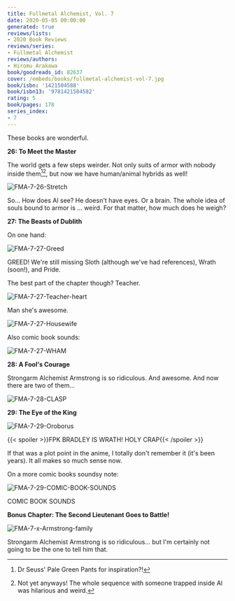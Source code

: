 ```yaml
---
title: Fullmetal Alchemist, Vol. 7
date: 2020-05-05 00:00:00
generated: true
reviews/lists:
- 2020 Book Reviews
reviews/series:
- Fullmetal Alchemist
reviews/authors:
- Hiromu Arakawa
book/goodreads_id: 82637
cover: /embeds/books/fullmetal-alchemist-vol-7.jpg
book/isbn: '1421504588'
book/isbn13: '9781421504582'
rating: 5
book/pages: 178
series_index:
- 7
---
```

These books are wonderful.  

**26: To Meet the Master**  

<!--more-->

The world gets a few steps weirder. Not only suits of armor with nobody inside them[^inside][^yet], but now we have human/animal hybrids as well!  

![FMA-7-26-Stretch](/embeds/books/attachments/fma-7-26-stretch.png)  

So... How does Al see? He doesn't have eyes. Or a brain. The whole idea of souls bound to armor is ... weird. For that matter, how much does he weigh?  

**27: The Beasts of Dublith**  

On one hand:  

![FMA-7-27-Greed](/embeds/books/attachments/fma-7-27-greed.png)  

GREED! We're still missing Sloth (although we've had references), Wrath (soon!), and Pride.  

The best part of the chapter though? Teacher.  

![FMA-7-27-Teacher-heart](/embeds/books/attachments/fma-7-27-teacher-heart.png)  

Man she's awesome.  

![FMA-7-27-Housewife](/embeds/books/attachments/fma-7-27-housewife.png)  

Also comic book sounds:  

![FMA-7-27-WHAM](/embeds/books/attachments/fma-7-27-wham.png)  

**28: A Fool's Courage**  

Strongarm Alchemist Armstrong is so ridiculous. And awesome. And now there are two of them...  

![FMA-7-28-CLASP](/embeds/books/attachments/fma-7-28-clasp.png)  

**29: The Eye of the King**  

![FMA-7-29-Oroborus](/embeds/books/attachments/fma-7-29-oroborus.png)  

{{< spoiler >}}FPK BRADLEY IS WRATH! HOLY CRAP{{< /spoiler >}}  

If that was a plot point in the anime, I totally don't remember it (it's been years). It all makes so much sense now.  

On a more comic books soundsy note:  

![FMA-7-29-COMIC-BOOK-SOUNDS](/embeds/books/attachments/fma-7-29-comic-book-sounds.png)  

COMIC BOOK SOUNDS  

**Bonus Chapter: The Second Lieutenant Goes to Battle!**  

![FMA-7-x-Armstrong-family](/embeds/books/attachments/fma-7-x-armstrong-family.png)  

Strongarm Alchemist Armstrong is so ridiculous... but I'm certainly not going to be the one to tell him that.  

[^inside]: Dr Seuss' Pale Green Pants for inspiration?!  

[^yet]: Not yet anyways! The whole sequence with someone trapped inside Al was hilarious and weird.